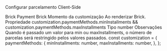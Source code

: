 Configurar parcelamento
Client-Side

Brick	Payment Brick
Momento da customização	Ao renderizar Brick.
Propriedade	customization.paymentMethods.minInstallments && customization.paymentMethods.maxInstallments
Tipo	number
Observações	Quando é passado um valor para min ou maxInstallments, o número de parcelas será restringido pelos valores passados.
const customization = {
  paymentMethods: {
   minInstallments: number,
   maxInstallments: number,
 },
};